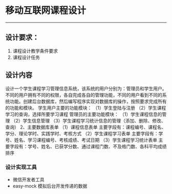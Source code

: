 # 移动互联网课程设计  
-----  

## 设计要求：

1. 课程设计教学条件要求 
2. 课程设计任务

## 设计内容

设计一个学生课程学习管理信息系统，该系统的用户分别为：管理员和学生用户。不同的用户拥有不同的权限，各自完成各自的管理功能，不同的用户看到不同的系统功能。创建后台数据库，然后编写程序实现对数据库的操作，按照要求完成所有的功能和模块。
学生用户主要的功能模块：
（1）学生登陆与注册
（2）学生课程学习的查询，选择所要学习课程
管理员的主要功能模块：
（1）学生课程信息的管理
（2）学生信息管理
（3）学生课程学习统计信息的管理（添加、删除、修改、查询）
   2、主要数据库表单
  （1）课程信息表单
主要字段有：课程编号、课程名、学分、理论学时、实践学时、考核方式
  （2）学生课程学习表单
   主要字段有：学号、姓名、学习课程编号、考核成绩、考试日期
  （3）学生课程学习统计表单
   主要字段有：学号、姓名、已获学分数、通过课程门数、不及格门数、各科平均成绩排序 

### 设计实现工具  

- 微信开发者工具  
- easy-mock 模拟后台开发传递的数据

